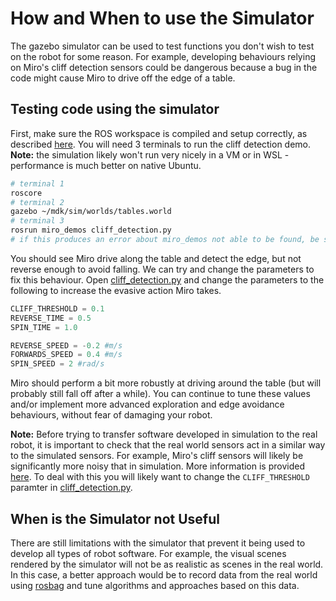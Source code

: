 # How and When to use the Simulator

The gazebo simulator can be used to test functions you don't wish to test on the robot for some reason. For example, developing behaviours relying on Miro's cliff detection sensors could be dangerous because a bug in the code might cause Miro to drive off the edge of a table.

## Testing code using the simulator

First, make sure the ROS workspace is compiled and setup correctly, as described [here](Writing%20and%20running%20code.md). You will need 3 terminals to run the cliff detection demo. **Note:** the simulation likely won't run very nicely in a VM or in WSL - performance is much better on native Ubuntu.

```bash
# terminal 1
roscore
# terminal 2
gazebo ~/mdk/sim/worlds/tables.world
# terminal 3
rosrun miro_demos cliff_detection.py
# if this produces an error about miro_demos not able to be found, be sure to source catkin_ws/devel/setup.bash in this repo
```

You should see Miro drive along the table and detect the edge, but not reverse enough to avoid falling. We can try and change the parameters to fix this behaviour. Open [cliff_detection.py](catkin_ws/src/miro_demos/src/cliff_detection.py) and change the parameters to the following to increase the evasive action Miro takes.

```python
CLIFF_THRESHOLD = 0.1
REVERSE_TIME = 0.5
SPIN_TIME = 1.0

REVERSE_SPEED = -0.2 #m/s
FORWARDS_SPEED = 0.4 #m/s
SPIN_SPEED = 2 #rad/s
```

Miro should perform a bit more robustly at driving around the table (but will probably still fall off after a while). You can continue to tune these values and/or implement more advanced exploration and edge avoidance behaviours, without fear of damaging your robot.

**Note:** Before trying to transfer software developed in simulation to the real robot, it is important to check that the real world sensors act in a similar way to the simulated sensors. For example, Miro's cliff sensors will likely be significantly more noisy that in simulation. More information is provided [here](http://labs.consequentialrobotics.com/miro-e/docs/index.php?page=Husbandry_MIROapp_Controller_page#Cliff%20sensor%20sensitivity). To deal with this you will likely want to change the `CLIFF_THRESHOLD` paramter in [cliff_detection.py](catkin_ws/src/miro_demos/src/cliff_detection.py).

## When is the Simulator not Useful

There are still limitations with the simulator that prevent it being used to develop all types of robot software. For example, the visual scenes rendered by the simulator will not be as realistic as scenes in the real world. In this case, a better approach would be to record data from the real world using [rosbag](Rosbag.md) and tune algorithms and approaches based on this data.
